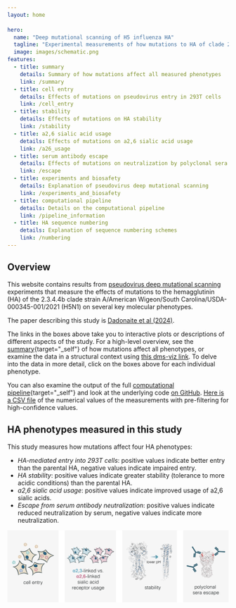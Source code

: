 ```yaml
---
layout: home

hero:
  name: "Deep mutational scanning of H5 influenza HA"
  tagline: "Experimental measurements of how mutations to HA of clade 2.3.4.4b strain A/American Wigeon/South Carolina/USDA-000345-001/2021 (H5N1) affect molecular phenotypes relevant to pandemic risk."
  image: images/schematic.png
features:
  - title: summary
    details: Summary of how mutations affect all measured phenotypes
    link: /summary
  - title: cell entry
    details: Effects of mutations on pseudovirus entry in 293T cells
    link: /cell_entry
  - title: stability
    details: Effects of mutations on HA stability
    link: /stability
  - title: a2,6 sialic acid usage
    details: Effects of mutations on a2,6 sialic acid usage
    link: /a26_usage
  - title: serum antibody escape
    details: Effects of mutations on neutralization by polyclonal sera
    link: /escape
  - title: experiments and biosafety
    details: Explanation of pseudovirus deep mutational scanning
    link: /experiments_and_biosafety
  - title: computational pipeline
    details: Details on the computational pipeline
    link: /pipeline_information
  - title: HA sequence numbering
    details: Explanation of sequence numbering schemes
    link: /numbering
---
```


## Overview
This website contains results from [pseudovirus deep mutational scanning](https://doi.org/10.1016/j.cell.2023.02.001) experiments that measure the effects of mutations to the hemagglutinin (HA) of the 2.3.4.4b clade strain A/American Wigeon/South Carolina/USDA-000345-001/2021 (H5N1) on several key molecular phenotypes.

The paper describing this study is [Dadonaite et al (2024)](https://www.biorxiv.org/content/10.1101/2024.05.23.595634v1).

The links in the boxes above take you to interactive plots or descriptions of different aspects of the study.
For a high-level overview, see the [summary](summary){target="_self"} of how mutations affect all phenotypes, or examine the data in a structural context using [this dms-viz link](https://dms-viz.github.io/v0/?data=https%3A%2F%2Fraw.githubusercontent.com%2Fdms-vep%2FFlu_H5_American-Wigeon_South-Carolina_2021-H5N1_DMS%2Fmain%2Fresults%2Fdms-viz%2Fdms-viz.json).
To delve into the data in more detail, click on the boxes above for each individual phenotype.

You can also examine the output of the full [computational pipeline](pipeline_information){target="_self"} and look at the underlying code [on GitHub](https://github.com/dms-vep/Flu_H5_American-Wigeon_South-Carolina_2021-H5N1_DMS).
[Here is a CSV file](https://github.com/dms-vep/Flu_H5_American-Wigeon_South-Carolina_2021-H5N1_DMS/blob/main/results/summaries/phenotypes.csv) of the numerical values of the measurements with pre-filtering for high-confidence values.

## HA phenotypes measured in this study
This study measures how mutations affect four HA phenotypes:
 - *HA-mediated entry into 293T cells*: positive values indicate better entry than the parental HA, negative values indicate impaired entry.
 - *HA stability*: positive values indicate greater stability (tolerance to more acidic conditions) than the parental HA.
 - *a2,6 sialic acid usage*: positive values indicate improved usage of a2,6 sialic acids.
 - *Escape from serum antibody neutralization*: positive values indicate reduced neutralization by serum, negative values indicate more neutralization.

![schematic of phenotypes measured](public/images/all_phenotypes.png)
